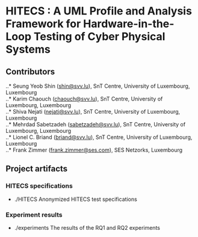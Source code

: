 # HITECS : A UML Profile and Analysis Framework for Hardware-in-the-Loop Testing of Cyber Physical Systems


## Contributors 
    
..* Seung Yeob Shin (shin@svv.lu), SnT Centre, University of Luxembourg, Luxembourg  
..* Karim Chaouch (chaouch@svv.lu), SnT Centre, University of Luxembourg, Luxembourg  
..* Shiva Nejati (nejati@svv.lu), SnT Centre, University of Luxembourg, Luxembourg  
..* Mehrdad Sabetzadeh (sabetzadeh@svv.lu), SnT Centre, University of Luxembourg, Luxembourg  
..* Lionel C. Briand (briand@svv.lu), SnT Centre, University of Luxembourg, Luxembourg  
..* Frank Zimmer (frank.zimmer@ses.com), SES Netzorks, Luxembourg  

## Project artifacts

### HITECS specifications
* ./HITECS
  Anonymized HITECS test specifications

### Experiment results
* ./experiments
  The results of the RQ1 and RQ2 experiments



